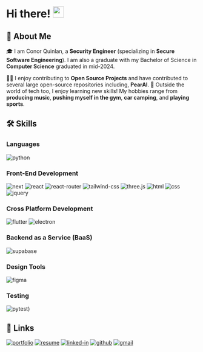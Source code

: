 # Hi there! <img src="https://media.giphy.com/media/hvRJCLFzcasrR4ia7z/giphy.gif" width="29px" height="29px">

## 🚀 About Me

🎓 I am Conor Quinlan, a **Security Engineer** (specializing in **Secure Software Engineering**). I am also a graduate with my Bachelor of Science in **Computer Science** graduated in mid-2024.

👨‍💻 I enjoy contributing to **Open Source Projects** and have contributed to several large open-source repositories including, **PearAI**.
🎸 Outside the world of tech too, I enjoy learning new skills! My hobbies range from **producing music**, **pushing myself in the gym**, **car camping**, and **playing sports**.

## 🛠️ Skills

### Languages

![python](https://img.shields.io/badge/Python-3776AB?style=for-the-badge&logo=python&logoColor=white)

### Front-End Development

![next](https://img.shields.io/badge/Next-000000?style=for-the-badge&logo=nextdotjs&logoColor=FFFFFF)
![react](https://img.shields.io/badge/React-20232A?style=for-the-badge&logo=react&logoColor=61DAFB)
![react-router](https://img.shields.io/badge/React_Router-CA4245?style=for-the-badge&logo=react-router&logoColor=white)
![tailwind-css](https://img.shields.io/badge/tailwind_css-06B6D4?style=for-the-badge&logo=tailwind-css&logoColor=white)
![three.js](https://img.shields.io/badge/Three.js-000000?style=for-the-badge&logo=three.js&logoColor=white)
![html](https://img.shields.io/badge/HTML5-E34F26?style=for-the-badge&logo=html5&logoColor=white)
![css](https://img.shields.io/badge/CSS3-1572B6?style=for-the-badge&logo=css3&logoColor=white)
![jquery](https://img.shields.io/badge/jQuery-0769AD?style=for-the-badge&logo=jquery&logoColor=white)

### Cross Platform Development

![flutter](https://img.shields.io/badge/Flutter-28B6F6?style=for-the-badge&logo=flutter&logoColor=white)
![electron](https://img.shields.io/badge/Electron-2C2E3B?style=for-the-badge&logo=electron&logoColor=white)

### Backend as a Service (BaaS)

![supabase](https://img.shields.io/badge/Supabase-ffaa00?style=for-the-badge&logo=Supabase&logoColor=white)

### Design Tools

![figma](https://img.shields.io/badge/figma-000000?style=for-the-badge&logo=figma&logoColor=white)

### Testing

![pytest](https://img.shields.io/badge/Pytest-3776AB?style=for-the-badge&logo=python&logoColor=white))

## 🔗 Links

[![portfolio](https://img.shields.io/badge/Portfolio-5340ff?style=for-the-badge&logo=Google-chrome&logoColor=white)](https://cqdev-co.github.io/)
[![resume](https://img.shields.io/badge/Resume-4285F4?style=for-the-badge&logo=read-the-docs&logoColor=white)](https://firebasestorage.googleapis.com/v0/b/tapajyoti-bose.appspot.com/o/Tapajyoti%20Bose.pdf?alt=media&token=68b3f3e3-cf56-4666-b4fa-9897c80eec2e)
[![linked-in](https://img.shields.io/badge/Linked_In-0077B5?style=for-the-badge&logo=LinkedIn&logoColor=white)](https://www.linkedin.com/in/conorgquinlan/)
[![github](https://img.shields.io/badge/GitHub-000000?style=for-the-badge&logo=GitHub&logoColor=white)](https://github.com/cqdev-co)
[![gmail](https://img.shields.io/badge/iCloud-D14836?style=for-the-badge&logo=iCloud&logoColor=white)](mailto:conorquinlan@icloud.com)

